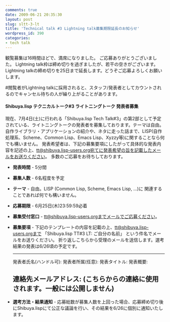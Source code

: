 ```yaml
---
comments: true
date: 2009-06-21 20:35:30
layout: post
slug: sltt-3-lt
title: 'Technical talk #3 Lightning talk募集期限延長のお知らせ'
wordpress_id: 390
categories:
- tech talk
---
```


観覧募集は16時間ほどで、満席になりました。 ご応募ありがとうございました。
Lightning talk枠は締め切りを過ぎましたが、若干の空きがございます。
Lightning talkの締め切りを25日まで延長します。どうぞご応募よろしくお願いします。

#閲覧者がLightning talkに採用されると、スタッフ/発表者としてカウントされるのでキャンセル待ちの人が繰り上がることがあります。


#### Shibuya.lisp テクニカルトーク#3 ライトニングトーク 発表者募集


現在、7月4日(土)に行われる「Shibuya.lisp Tech Talk#3」の第2部として予定されている、ライトニングトークの発表者を募集しております。テーマは自由。
自作ライブラリ・アプリケーションの紹介や、ネタに走った話まで、LISP(自作処理系、Scheme、Common Lisp、Emacs Lisp、Xyzzy等)に関することなら何でも構いません。
発表希望者は、下記の募集要項にしたがって具体的な発表内容を記述の上、tt@shibuya.lisp-users.org宛てに発表希望の旨を記載したメールをお送りください。
多数のご応募をお待ちしております。



	
  * **発表時間** - 5分間

	
  * **募集人数** - 6名程度を予定

	
  * **テーマ** - 自由。LISP (Common Lisp, Scheme, Emacs Lisp, ...)に 関連することであれば何でも構いません。

	
  * **応募期限** - 6月25日(木)23:59:59必着

	
  * **募集受付窓口** - tt@shibuya.lisp-users.orgまでメールでご応募ください。

	
  * **募集要項** - 下記のテンプレートの内容を記載の上、tt@shibuya.lisp-users.orgまで
「Shibuya.lisp TT#3 LT: ご自分の名前」
という件名でメールをお送りください。
折り返しこちらから受理のメールを送信します。選考結果の発表は6/26頃の予定です。

    
    -------------------
    発表者氏名(ハンドル可):
    発表者所属(任意):
    発表タイトル:
    発表概要:
    
    連絡先メールアドレス:
     (こちらからの連絡に使用されます。一般には公開しません)
    -------------------




	
  * **選考方法・結果通知** - 応募総数が募集人数を上回った場合、応募締め切り後にShibuya.lispにて公正な議論を行い、その結果を6/26に個別に通知いたします。


